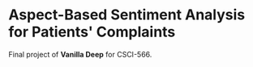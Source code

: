 # Aspect-Based Sentiment Analysis for Patients' Complaints
Final project of **Vanilla Deep** for CSCI-566.
